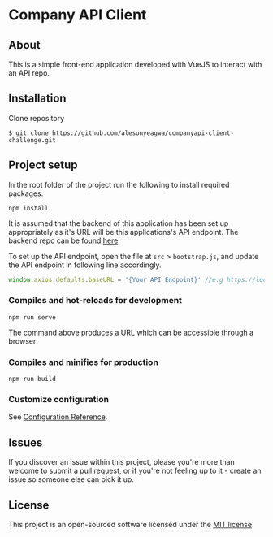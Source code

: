 # Company API Client
## About
This is a simple front-end application developed with VueJS to interact with an API repo.

## Installation
Clone repository
```
$ git clone https://github.com/alesonyeagwa/companyapi-client-challenge.git
```
## Project setup
In the root folder of the project run the following to install required packages.
```
npm install
```
It is assumed that the backend of this application has been set up appropriately as it's URL will be this applications's API endpoint. The backend repo can be found [here](https://github.com/alesonyeagwa/companyapi-challenge.git)

To set up the API endpoint, open the file at `src` > `bootstrap.js`, and update the API endpoint in following line accordingly.
```js
window.axios.defaults.baseURL = '{Your API Endpoint}' //e.g https://localhost:44322/api
```
### Compiles and hot-reloads for development
```
npm run serve
```

The command above produces a URL which can be accessible through a browser
### Compiles and minifies for production
```
npm run build
```
### Customize configuration
See [Configuration Reference](https://cli.vuejs.org/config/).
## Issues

If you discover an issue within this project, please you're more than welcome to submit a pull request, or if you're not feeling up to it - create an issue so someone else can pick it up.

## License

This project is an open-sourced software licensed under the [MIT license](https://opensource.org/licenses/MIT).
